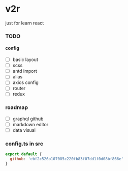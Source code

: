 # v2r
just for learn react



### TODO
#### config
- [ ] basic layout
- [ ] scss
- [ ] antd import
- [ ] alias
- [ ] axios config
- [ ] router
- [ ] redux

### roadmap
- [ ] graphql github
- [ ] markdown editor
- [ ] data visual

### config.ts in src
``` javascript
export default {
  github: 'ebf2c526b107085c220fb83f07dd1f0d08bf866e'
}
```
